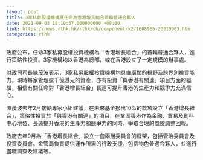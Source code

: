 ```yaml
---
layout: post
title: 3家私募股權機構獲任命為香港增長組合首輪普通合夥人
date: 2021-09-03 18:19:57.000000000 +08:00
link: https://news.rthk.hk/rthk/ch/component/k2/1608965-20210903.htm
categories: rthk
---
```


政府公布，任命3家私募股權投資機構為「香港增長組合」的首輪普通合夥人，進行策略性投資。3家機構均以香港為總部，或在香港設立了一定規模的辦事處。

財政司司長陳茂波表示，3家私募股權投資機構均具備廣闊的視野及跨界別投資能力，現時每家管理逾千億港元的資產，亦有投資「與香港有關連」項目方面的經驗，相信有關任命對「香港增長組合」長遠可提升香港的生產力和競爭力充滿信心。

陳茂波去年2月接納專家小組建議，在未來基金撥出10%的款項設立「香港增長組合」，策略性投資於「與香港有關連」的項目，在鞏固香港作為金融、貿易及創科中心地位、長遠提升香港的生產力和競爭力的同時，爭取合理的風險調整回報。

政府去年9月為「香港增長組合」設立一套兩層委員會的框架，包括管治委員會及投資委員會。金管局負責提供運作所需的行政支援，包括物色普通合夥人，並進行盡職調查及建議等。
